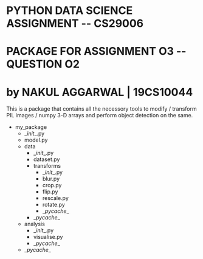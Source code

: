 
# PYTHON DATA SCIENCE ASSIGNMENT -- CS29006
# PACKAGE FOR ASSIGNMENT O3 -- QUESTION O2
# by NAKUL AGGARWAL     |   19CS10044

This is a package that contains all the necessory tools to modify / transform
PIL images / numpy 3-D arrays and perform object detection on the same.

   - my_package
        - \__init__.py
        - model.py
        - data
             - \__init__.py
             - dataset.py
             - transforms
                  - \__init__.py
                  - blur.py
                  - crop.py
                  - flip.py
                  - rescale.py
                  - rotate.py
                  - \__pycache__
             - \__pycache__
        - analysis
             - \__init__.py
             - visualise.py
             - \__pycache__
        - \__pycache__
